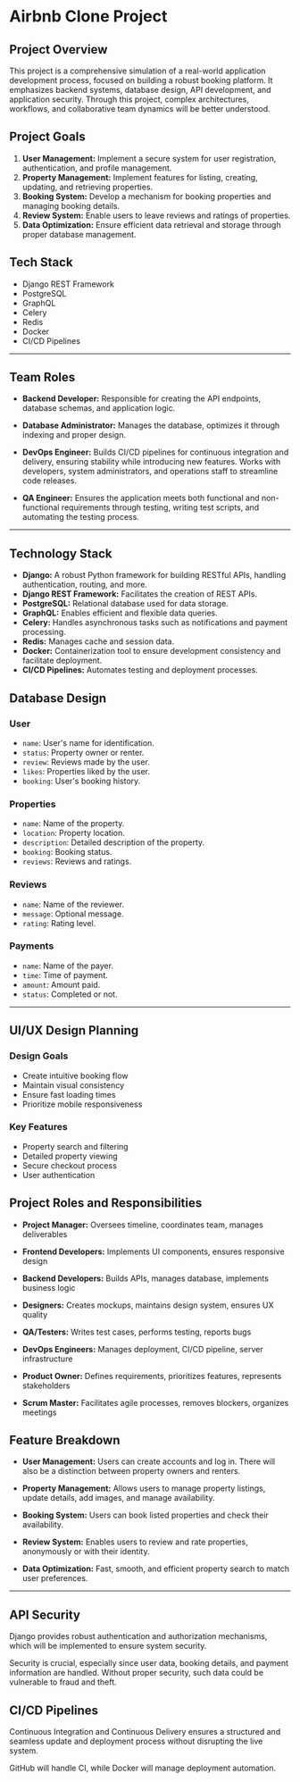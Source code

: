 # Airbnb Clone Project

## Project Overview

This project is a comprehensive simulation of a real-world application development process, focused on building a robust booking platform. It emphasizes backend systems, database design, API development, and application security. Through this project, complex architectures, workflows, and collaborative team dynamics will be better understood.

## Project Goals

1. **User Management:** Implement a secure system for user registration, authentication, and profile management.
2. **Property Management:** Implement features for listing, creating, updating, and retrieving properties.
3. **Booking System:** Develop a mechanism for booking properties and managing booking details.
4. **Review System:** Enable users to leave reviews and ratings of properties.
5. **Data Optimization:** Ensure efficient data retrieval and storage through proper database management.

## Tech Stack

* Django REST Framework
* PostgreSQL
* GraphQL
* Celery
* Redis
* Docker
* CI/CD Pipelines

---

## Team Roles

* **Backend Developer:** Responsible for creating the API endpoints, database schemas, and application logic.

* **Database Administrator:** Manages the database, optimizes it through indexing and proper design.

* **DevOps Engineer:** Builds CI/CD pipelines for continuous integration and delivery, ensuring stability while introducing new features. Works with developers, system administrators, and operations staff to streamline code releases.

* **QA Engineer:** Ensures the application meets both functional and non-functional requirements through testing, writing test scripts, and automating the testing process.

---

## Technology Stack

* **Django:** A robust Python framework for building RESTful APIs, handling authentication, routing, and more.
* **Django REST Framework:** Facilitates the creation of REST APIs.
* **PostgreSQL:** Relational database used for data storage.
* **GraphQL:** Enables efficient and flexible data queries.
* **Celery:** Handles asynchronous tasks such as notifications and payment processing.
* **Redis:** Manages cache and session data.
* **Docker:** Containerization tool to ensure development consistency and facilitate deployment.
* **CI/CD Pipelines:** Automates testing and deployment processes.

## Database Design

### User

* `name`: User's name for identification.
* `status`: Property owner or renter.
* `review`: Reviews made by the user.
* `likes`: Properties liked by the user.
* `booking`: User's booking history.

### Properties

* `name`: Name of the property.
* `location`: Property location.
* `description`: Detailed description of the property.
* `booking`: Booking status.
* `reviews`: Reviews and ratings.

### Reviews

* `name`: Name of the reviewer.
* `message`: Optional message.
* `rating`: Rating level.

### Payments

* `name`: Name of the payer.
* `time`: Time of payment.
* `amount`: Amount paid.
* `status`: Completed or not.

---

## UI/UX Design Planning
### Design Goals
* Create intuitive booking flow
* Maintain visual consistency
* Ensure fast loading times
* Prioritize mobile responsiveness

### Key Features
* Property search and filtering
* Detailed property viewing
* Secure checkout process
* User authentication

## Project Roles and Responsibilities
* **Project Manager:**	Oversees timeline, coordinates team, manages deliverables

* **Frontend Developers:**	Implements UI components, ensures responsive design

* **Backend Developers:**	Builds APIs, manages database, implements business logic

* **Designers:**	Creates mockups, maintains design system, ensures UX quality

* **QA/Testers:**	Writes test cases, performs testing, reports bugs

* **DevOps Engineers:**	 Manages deployment, CI/CD pipeline, server infrastructure

* **Product Owner:**	Defines requirements, prioritizes features, represents stakeholders

* **Scrum Master:**	 Facilitates agile processes, removes blockers, organizes meetings

## Feature Breakdown

* **User Management:** Users can create accounts and log in. There will also be a distinction between property owners and renters.

* **Property Management:** Allows users to manage property listings, update details, add images, and manage availability.

* **Booking System:** Users can book listed properties and check their availability.

* **Review System:** Enables users to review and rate properties, anonymously or with their identity.

* **Data Optimization:** Fast, smooth, and efficient property search to match user preferences.

---

## API Security

Django provides robust authentication and authorization mechanisms, which will be implemented to ensure system security.

Security is crucial, especially since user data, booking details, and payment information are handled. Without proper security, such data could be vulnerable to fraud and theft.

## CI/CD Pipelines

Continuous Integration and Continuous Delivery ensures a structured and seamless update and deployment process without disrupting the live system.

GitHub will handle CI, while Docker will manage deployment automation.
